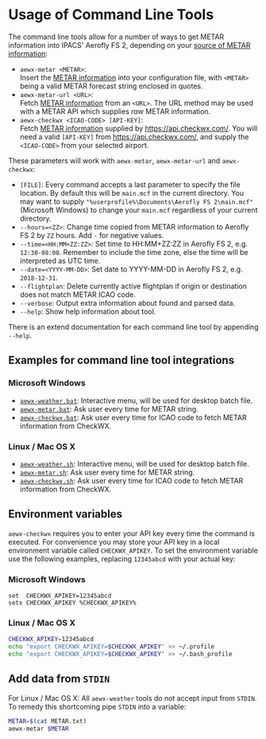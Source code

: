Usage of Command Line Tools
==================

The command line tools allow for a number of ways to get METAR information into IPACS' Aerofly FS 2, depending on your [source of METAR information](./metar.md):

* `aewx-metar <METAR>`:  
  Insert the [METAR information](./metar.md) into your configuration file, with `<METAR>` being a valid METAR forecast string enclosed in quotes.
* `aewx-metar-url <URL>`:  
  Fetch [METAR information](./metar.md) from an `<URL>`. The URL method may be used with a METAR API which supplies _raw_ METAR information.
* `aewx-checkwx <ICAO-CODE> [API-KEY]`:  
  Fetch [METAR information](./metar.md) supplied by https://api.checkwx.com/. You will need a valid `[API-KEY]` from https://api.checkwx.com/, and supply the `<ICAO-CODE>` from your selected airport.

These parameters will work with `aewx-metar`, `aewx-metar-url` and `aewx-checkwx`:

* `[FILE]`: Every command accepts a last parameter to specify the file location. By default this will be `main.mcf` in the current directory. You may want to supply `"%userprofile%\Documents\Aerofly FS 2\main.mcf"` (Microsoft Windows) to change your `main.mcf` regardless of your current directory.
* `--hours=<ZZ>`: Change time copied from METAR information to Aerofly FS 2 by `ZZ` hours. Add `-` for negative values.
* `--time=<HH:MM+ZZ:ZZ>`: Set time to HH:MM+ZZ:ZZ in Aerofly FS 2, e.g. `12:30-08:00`. Remember to include the time zone, else the time will be interpreted as UTC time.
* `--date=<YYYY-MM-DD>`: Set date to YYYY-MM-DD in Aerofly FS 2, e.g. `2018-12-31`.
* `--flightplan`: Delete currently active flightplan if origin or destination does not match METAR ICAO code.
* `--verbose`: Output extra information about found and parsed data.
* `--help`: Show help information about tool.

There is an extend documentation for each command line tool by appending `--help`.

Examples for command line tool integrations
-------------------------------------------

### Microsoft Windows

* [`aewx-weather.bat`](aewx-weather.bat): Interactive menu, will be used for desktop batch file.
* [`aewx-metar.bat`](aewx-metar.bat): Ask user every time for METAR string.
* [`aewx-checkwx.bat`](aewx-checkwx.bat): Ask user every time for ICAO code to fetch METAR information from CheckWX.

### Linux / Mac OS X

* [`aewx-weather.sh`](aewx-weather.sh): Interactive menu, will be used for desktop batch file.
* [`aewx-metar.sh`](aewx-metar.sh): Ask user every time for METAR string.
* [`aewx-checkwx.sh`](aewx-checkwx.sh): Ask user every time for ICAO code to fetch METAR information from CheckWX.

Environment variables
---------------------

`aewx-checkwx` requires you to enter your API key every time the command is executed. For convenience you may store your API key in a local environment variable called `CHECKWX_APIKEY`. To set the environment variable use the following examples, replacing `12345abcd` with your actual key:

### Microsoft Windows

```batch
set  CHECKWX_APIKEY=12345abcd
setx CHECKWX_APIKEY %CHECKWX_APIKEY%
```

### Linux / Mac OS X

```bash
CHECKWX_APIKEY=12345abcd
echo "export CHECKWX_APIKEY=$CHECKWX_APIKEY" >> ~/.profile
echo "export CHECKWX_APIKEY=$CHECKWX_APIKEY" >> ~/.bash_profile
```

Add data from `STDIN`
---------------------

For Linux / Mac OS X: All `aewx-weather` tools do not accept input from `STDIN`. To remedy this shortcoming pipe `STDIN` into a variable:

```bash
METAR=$(cat METAR.txt)
aewx-metar $METAR

```
